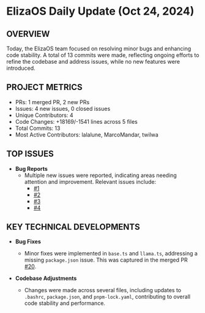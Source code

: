 # ElizaOS Daily Update (Oct 24, 2024)

## OVERVIEW 
Today, the ElizaOS team focused on resolving minor bugs and enhancing code stability. A total of 13 commits were made, reflecting ongoing efforts to refine the codebase and address issues, while no new features were introduced.

## PROJECT METRICS
- PRs: 1 merged PR, 2 new PRs
- Issues: 4 new issues, 0 closed issues
- Unique Contributors: 4
- Code Changes: +18169/-1541 lines across 5 files
- Total Commits: 13
- Most Active Contributors: lalalune, MarcoMandar, twilwa

## TOP ISSUES
- **Bug Reports**
  - Multiple new issues were reported, indicating areas needing attention and improvement. Relevant issues include:
    - [#1](https://github.com/elizaos/eliza/issues/1)
    - [#2](https://github.com/elizaos/eliza/issues/2)
    - [#3](https://github.com/elizaos/eliza/issues/3)
    - [#4](https://github.com/elizaos/eliza/issues/4)

## KEY TECHNICAL DEVELOPMENTS
- **Bug Fixes**
  - Minor fixes were implemented in `base.ts` and `llama.ts`, addressing a missing `package.json` issue. This was captured in the merged PR [#20](https://github.com/elizaos/eliza/pull/20).
  
- **Codebase Adjustments**
  - Changes were made across several files, including updates to `.bashrc`, `package.json`, and `pnpm-lock.yaml`, contributing to overall code stability and performance.